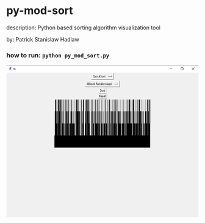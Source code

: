 # py-mod-sort
description: Python based sorting algorithm visualization tool

by: Patrick Stanislaw Hadlaw

### how to run: ```python py_mod_sort.py```

![Screenshot 1](https://raw.githubusercontent.com/patrickhadlaw/py-mod-sort/master/screenshot_1.png?raw=true "")
